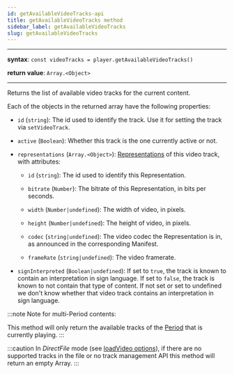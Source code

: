 ```yaml
---
id: getAvailableVideoTracks-api
title: getAvailableVideoTracks method
sidebar_label: getAvailableVideoTracks
slug: getAvailableVideoTracks
---
```


---

**syntax**: `const videoTracks = player.getAvailableVideoTracks()`

**return value**: `Array.<Object>`

---

Returns the list of available video tracks for the current content.

Each of the objects in the returned array have the following properties:

- `id` (`string`): The id used to identify the track. Use it for
  setting the track via `setVideoTrack`.

- `active` (`Boolean`): Whether this track is the one currently
  active or not.

- `representations` (`Array.<Object>`):
  [Representations](../../glossary.md#representation) of this video track, with
  attributes:

  - `id` (`string`): The id used to identify this Representation.

  - `bitrate` (`Number`): The bitrate of this Representation, in bits per
    seconds.

  - `width` (`Number|undefined`): The width of video, in pixels.

  - `height` (`Number|undefined`): The height of video, in pixels.

  - `codec` (`string|undefined`): The video codec the Representation is
    in, as announced in the corresponding Manifest.

  - `frameRate` (`string|undefined`): The video framerate.

- `signInterpreted` (`Boolean|undefined`): If set to `true`, the track is
  known to contain an interpretation in sign language.
  If set to `false`, the track is known to not contain that type of content.
  If not set or set to undefined we don't know whether that video track
  contains an interpretation in sign language.

:::note
Note for multi-Period contents:

This method will only return the available tracks of the
[Period](../../glossary.md#period) that is currently playing.
:::

:::caution
In _DirectFile_ mode (see [loadVideo options](./../basicMethods/loadVideo.md#transport)), if there are no supported
tracks in the file or no track management API this method will return an empty
Array.
:::
